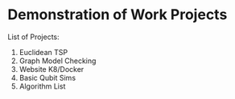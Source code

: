 # Demonstration of Work Projects

List of Projects:
 1. Euclidean TSP
 2. Graph Model Checking
 3. Website K8/Docker
 4. Basic Qubit Sims
 5. Algorithm List
